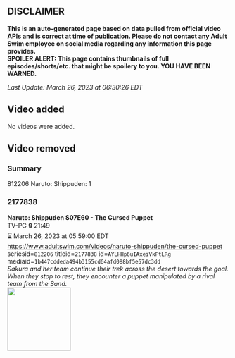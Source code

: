 ## DISCLAIMER
**This is an auto-generated page based on data pulled from official video APIs and is correct at time of publication. Please do not contact any Adult Swim employee on social media regarding any information this page provides.**  
**SPOILER ALERT: This page contains thumbnails of full episodes/shorts/etc. that might be spoilery to you. YOU HAVE BEEN WARNED.**  

_Last Update: March 26, 2023 at 06:30:26 EDT_
## Video added
No videos were added.  
## Video removed
### Summary
812206 Naruto: Shippuden: 1  
### 2177838
**Naruto: Shippuden S07E60 - The Cursed Puppet**  
TV-PG 🔒 21:49  
⌛ March 26, 2023 at 05:59:00 EDT  
https://www.adultswim.com/videos/naruto-shippuden/the-cursed-puppet  
seriesid=`812206` titleid=`2177838` id=`AYLHHp6uIAxeiVkFtLRg` mediaid=`1b447cddeda494b3155cd64afd088bf5e57dc3dd`  
_Sakura and her team continue their trek across the desert towards the goal. When they stop to rest, they encounter a puppet manipulated by a rival team from the Sand._  
<a href="https://media.cdn.adultswim.com/uploads/20220822/thumbnails/2_228221553528-NarutoShippuden_408_TheCursedPuppet.png"><img src="https://media.cdn.adultswim.com/uploads/20220822/thumbnails/2_228221553528-NarutoShippuden_408_TheCursedPuppet.png" height="144px" /></a>
